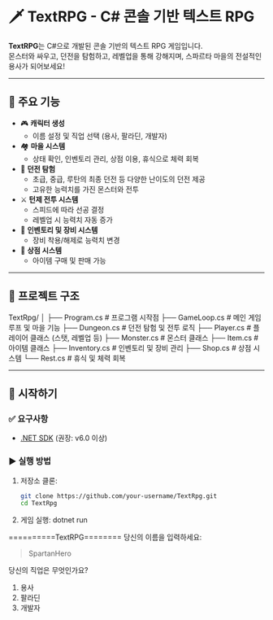 # 🗡️ TextRPG - C# 콘솔 기반 텍스트 RPG

**TextRPG**는 C#으로 개발된 콘솔 기반의 텍스트 RPG 게임입니다.  
몬스터와 싸우고, 던전을 탐험하고, 레벨업을 통해 강해지며, 스파르타 마을의 전설적인 용사가 되어보세요!

---

## 📜 주요 기능

- 🎮 **캐릭터 생성**
  - 이름 설정 및 직업 선택 (용사, 팔라딘, 개발자)
- 🏘️ **마을 시스템**
  - 상태 확인, 인벤토리 관리, 상점 이용, 휴식으로 체력 회복
- 🏰 **던전 탐험**
  - 초급, 중급, 루탄의 최종 던전 등 다양한 난이도의 던전 제공
  - 고유한 능력치를 가진 몬스터와 전투
- ⚔️ **턴제 전투 시스템**
  - 스피드에 따라 선공 결정
  - 레벨업 시 능력치 자동 증가
- 💼 **인벤토리 및 장비 시스템**
  - 장비 착용/해제로 능력치 변경
- 🛒 **상점 시스템**
  - 아이템 구매 및 판매 가능

---

## 🧱 프로젝트 구조

TextRpg/
│
├── Program.cs # 프로그램 시작점
├── GameLoop.cs # 메인 게임 루프 및 마을 기능
├── Dungeon.cs # 던전 탐험 및 전투 로직
├── Player.cs # 플레이어 클래스 (스탯, 레벨업 등)
├── Monster.cs # 몬스터 클래스
├── Item.cs # 아이템 클래스
├── Inventory.cs # 인벤토리 및 장비 관리
├── Shop.cs # 상점 시스템
└── Rest.cs # 휴식 및 체력 회복

---

## 🚀 시작하기

### ✅ 요구사항

- [.NET SDK](https://dotnet.microsoft.com/en-us/download) (권장: v6.0 이상)

### ▶️ 실행 방법

1. 저장소 클론:
   ```bash
   git clone https://github.com/your-username/TextRpg.git
   cd TextRpg

2. 게임 실행:
    dotnet run

==========TextRPG========
당신의 이름을 입력하세요:
> SpartanHero

당신의 직업은 무엇인가요?
1. 용사
2. 팔라딘
3. 개발자
